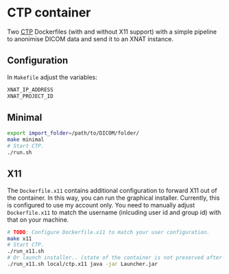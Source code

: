 # CTP container
Two [CTP](https://mircwiki.rsna.org/index.php?title=MIRC_CTP) Dockerfiles (with and without X11 support) with a simple pipeline to anonimise DICOM data and send it to an XNAT instance.

## Configuration
In `Makefile` adjust the variables:
```Makefile
XNAT_IP_ADDRESS
XNAT_PROJECT_ID
```

## Minimal
```bash
export import_folder=/path/to/DICOM/folder/
make minimal
# Start CTP.
./run.sh
```

## X11
The `Dockerfile.x11` contains additional configuration to forward X11 out of the container. In this way, you can run the graphical installer. Currently, this is configured to use my account only. You need to manually adjust `Dockerfile.x11` to match the username (inlcuding user id and group id) with that on your machine.
```bash
# TODO: Configure Dockerfile.x11 to match your user configuration.
make x11
# Start CTP.
./run_x11.sh
# Or launch installer.. (state of the container is not preserved after shutdown).
./run_x11.sh local/ctp.x11 java -jar Launcher.jar
```
